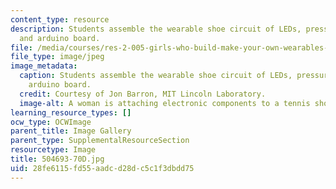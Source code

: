 ```yaml
---
content_type: resource
description: Students assemble the wearable shoe circuit of LEDs, pressure sensor,
  and arduino board.
file: /media/courses/res-2-005-girls-who-build-make-your-own-wearables-workshop-spring-2015/28fe6115fd55aadcd28dc5c1f3dbdd75_504693-70D.jpg
file_type: image/jpeg
image_metadata:
  caption: Students assemble the wearable shoe circuit of LEDs, pressure sensor, and
    arduino board.
  credit: Courtesy of Jon Barron, MIT Lincoln Laboratory.
  image-alt: A woman is attaching electronic components to a tennis shoe.
learning_resource_types: []
ocw_type: OCWImage
parent_title: Image Gallery
parent_type: SupplementalResourceSection
resourcetype: Image
title: 504693-70D.jpg
uid: 28fe6115-fd55-aadc-d28d-c5c1f3dbdd75
---
```

